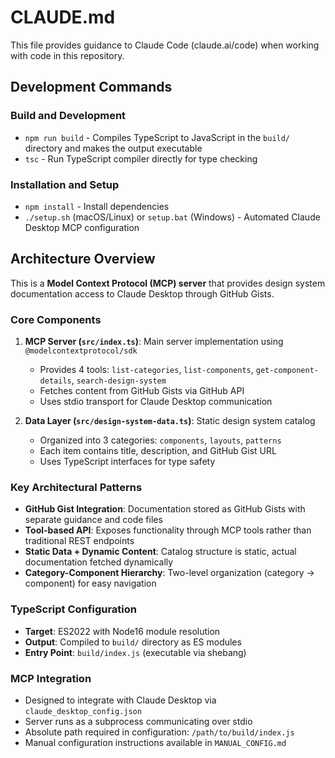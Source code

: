 # CLAUDE.md

This file provides guidance to Claude Code (claude.ai/code) when working with code in this repository.

## Development Commands

### Build and Development
- `npm run build` - Compiles TypeScript to JavaScript in the `build/` directory and makes the output executable
- `tsc` - Run TypeScript compiler directly for type checking

### Installation and Setup
- `npm install` - Install dependencies
- `./setup.sh` (macOS/Linux) or `setup.bat` (Windows) - Automated Claude Desktop MCP configuration

## Architecture Overview

This is a **Model Context Protocol (MCP) server** that provides design system documentation access to Claude Desktop through GitHub Gists.

### Core Components

1. **MCP Server (`src/index.ts`)**: Main server implementation using `@modelcontextprotocol/sdk`
   - Provides 4 tools: `list-categories`, `list-components`, `get-component-details`, `search-design-system`
   - Fetches content from GitHub Gists via GitHub API
   - Uses stdio transport for Claude Desktop communication

2. **Data Layer (`src/design-system-data.ts`)**: Static design system catalog
   - Organized into 3 categories: `components`, `layouts`, `patterns`
   - Each item contains title, description, and GitHub Gist URL
   - Uses TypeScript interfaces for type safety

### Key Architectural Patterns

- **GitHub Gist Integration**: Documentation stored as GitHub Gists with separate guidance and code files
- **Tool-based API**: Exposes functionality through MCP tools rather than traditional REST endpoints
- **Static Data + Dynamic Content**: Catalog structure is static, actual documentation fetched dynamically
- **Category-Component Hierarchy**: Two-level organization (category → component) for easy navigation

### TypeScript Configuration

- **Target**: ES2022 with Node16 module resolution
- **Output**: Compiled to `build/` directory as ES modules
- **Entry Point**: `build/index.js` (executable via shebang)

### MCP Integration

- Designed to integrate with Claude Desktop via `claude_desktop_config.json`
- Server runs as a subprocess communicating over stdio
- Absolute path required in configuration: `/path/to/build/index.js`
- Manual configuration instructions available in `MANUAL_CONFIG.md`